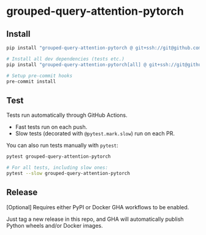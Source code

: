 # grouped-query-attention-pytorch


## Install

```bash
pip install "grouped-query-attention-pytorch @ git+ssh://git@github.com/fkodom/grouped-query-attention-pytorch.git"

# Install all dev dependencies (tests etc.)
pip install "grouped-query-attention-pytorch[all] @ git+ssh://git@github.com/fkodom/grouped-query-attention-pytorch.git"

# Setup pre-commit hooks
pre-commit install
```


## Test

Tests run automatically through GitHub Actions.
* Fast tests run on each push.
* Slow tests (decorated with `@pytest.mark.slow`) run on each PR.

You can also run tests manually with `pytest`:
```bash
pytest grouped-query-attention-pytorch

# For all tests, including slow ones:
pytest --slow grouped-query-attention-pytorch
```


## Release

[Optional] Requires either PyPI or Docker GHA workflows to be enabled.

Just tag a new release in this repo, and GHA will automatically publish Python wheels and/or Docker images.
